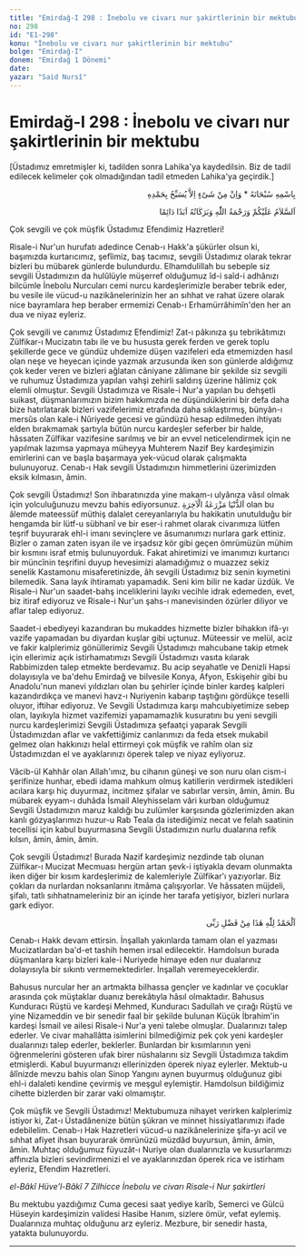 ```yaml
---
title: "Emirdağ-I 298 : İnebolu ve civarı nur şakirtlerinin bir mektubu"
no: 298
id: "E1-298"
konu: "İnebolu ve civarı nur şakirtlerinin bir mektubu"
bolge: "Emirdağ-I"
donem: "Emirdağ 1 Dönemi"
date: 
yazar: "Said Nursî"
---
```


# Emirdağ-I 298 : İnebolu ve civarı nur şakirtlerinin bir mektubu

<p class="takdim">[Üstadımız emretmişler ki, tadilden sonra Lahika'ya kaydedilsin. Biz de tadil edilecek kelimeler çok olmadığından tadil etmeden Lahika'ya geçirdik.]</p>

<p class="arabic" dir="rtl" title="Meal: “Subhân Allah’ın adıyla” * “Hiçbir şey yoktur ki O'nu hamd ile tesbih etmesin” [İsrâ 17:44]">بِاسْمِهِ سُبْحَانَهُ * وَاِنْ مِنْ شَىْءٍ اِلاَّ يُسَبِّحُ بِحَمْدِهِ</p>

<p class="arabic" dir="rtl" title="Meal: “Allah’ın selâmı, rahmeti ve bereketleri, ebedî ve dâimî olarak üzerinize olsun.”">اَلسَّلاَمُ عَلَيْكُمْ وَرَحْمَةُ اللّٰهِ وَبَرَكَاتُهُ اَبَدًا دَائِمًا</p>

Çok sevgili ve çok müşfik Üstadımız Efendimiz Hazretleri!

Risale-i Nur'un hurufatı adedince Cenab-ı Hakk'a şükürler olsun ki, başımızda kurtarıcımız, şefîimiz, baş tacımız, sevgili Üstadımız olarak tekrar bizleri bu mübarek günlerde bulundurdu. Elhamdulillah bu sebeple siz sevgili Üstadımızın da hulûlüyle müşerref olduğumuz îd-i saîd-i adhânızı bilcümle İnebolu Nurcuları cemi nurcu kardeşlerimizle beraber tebrik eder, bu vesile ile vücud-u nazikânelerinizin her an sıhhat ve rahat üzere olarak nice bayramlara hep beraber ermemizi Cenab-ı Erhamürrâhimîn'den her an dua ve niyaz eyleriz.

Çok sevgili ve canımız Üstadımız Efendimiz! Zat-ı pâkınıza şu tebrikâtımızı Zülfikar-ı Mucizatın tabı ile ve bu hususta gerek ferden ve gerek toplu şekillerde gece ve gündüz uhdemize düşen vazifeleri eda etmemizden hasıl olan neşe ve heyecan içinde yazmak arzusunda iken son günlerde aldığımız çok keder veren ve bizleri ağlatan câniyane zâlimane bir şekilde siz sevgili ve ruhumuz Üstadımıza yapılan vahşi zehirli saldırış üzerine hâlimiz çok elemli olmuştur. Sevgili Üstadımıza ve Risale-i Nur'a yapılan bu dehşetli suikast, düşmanlarımızın bizim hakkımızda ne düşündüklerini bir defa daha bize hatırlatarak bizleri vazifelerimiz etrafında daha sıklaştırmış, bünyân-ı mersûs olan kale-i Nûriyede gecesi ve gündüzü hesap edilmeden ihtiyatı elden bırakmamak şartıyla bütün nurcu kardeşler seferber bir halde, hâssaten Zülfikar vazifesine sarılmış ve bir an evvel neticelendirmek için ne yapılmak lazımsa yapmaya müheyya Muhterem Nazif Bey kardeşimizin emirlerini can ve başla başarmaya yek-vücud olarak çalışmakta bulunuyoruz. Cenab-ı Hak sevgili Üstadımızın himmetlerini üzerimizden eksik kılmasın, âmin.

Çok sevgili Üstadımız! Son ihbaratınızda yine makam-ı ulyânıza vâsıl olmak için yolculuğunuzu mevzu bahis ediyorsunuz. <span class="arabic" dir="rtl" title="Meal: “Dünya âhiretin tarlasıdır.”">اَلدُّنْيَا مَزْرَعَةُ الْآخِرَةِ</span> olan bu âlemde mateessüf müthiş dalalet cereyanlarıyla bu hakikatin unutulduğu bir hengamda bir lütf-u sübhanî ve bir eser-i rahmet olarak civarımıza lütfen teşrif buyurarak ehl-i imanı sevinçlere ve âsumanımızı nurlara gark ettiniz. Bizler o zaman zaten isyan ile ve irşadsız kör gibi geçen ömrümüzün mühim bir kısmını israf etmiş bulunuyorduk. Fakat ahiretimizi ve imanımızı kurtarıcı bir müncînin teşrifini duyup hevesimizi alamadığımız o muazzez sekiz senelik Kastamonu misaferetinizde, âh sevgili Üstadımız biz senin kıymetini bilemedik. Sana layık ihtiramatı yapamadık. Seni kim bilir ne kadar üzdük. Ve Risale-i Nur'un saadet-bahş inceliklerini layıkı vecihle idrak edemeden, evet, biz itiraf ediyoruz ve Risale-i Nur'un şahs-ı manevisinden özürler diliyor ve aflar talep ediyoruz.

Saadet-i ebediyeyi kazandıran bu mukaddes hizmette bizler bihakkın ifâ-yı vazife yapamadan bu diyardan kuşlar gibi uçtunuz. Müteessir ve melül, aciz ve fakir kalplerimiz gönüllerimiz Sevgili Üstadımızı mahcubane takip etmek için ellerimiz açık istirhamatımızı Sevgili Üstadımızı vasıta kılarak Rabbimizden talep etmekte berdevamız. Bu acip seyahatle ve Denizli Hapsi dolayısıyla ve ba'dehu Emirdağ ve bilvesile Konya, Afyon, Eskişehir gibi bu Anadolu'nun manevi yıldızları olan bu şehirler içinde binler kardeş kalpleri kazandırdıkça ve manevi havz-ı Nuriyenin kabarıp taştığını gördükçe teselli oluyor, iftihar ediyoruz. Ve Sevgili Üstadımıza karşı mahcubiyetimize sebep olan, layıkıyla hizmet vazifemizi yapamamazlık kusuratını bu yeni sevgili nurcu kardeşlerimizi Sevgili Üstadımıza şefaatçi yaparak Sevgili Üstadımızdan aflar ve vakfettiğimiz canlarımızı da feda etsek mukabil gelmez olan hakkınızı helal ettirmeyi çok müşfik ve rahîm olan siz Üstadımızdan el ve ayaklarınızı öperek talep ve niyaz eyliyoruz.

Vâcib-ül Kahhâr olan Allah'ımız, bu cihanın güneşi ve son nuru olan cism-i şerifinize hunhar, ebedi idama mahkum olmuş katillerin verdirmek istedikleri acılara karşı hiç duyurmaz, incitmez şifalar ve sabırlar versin, âmin, âmin. Bu mübarek eyyam-ı duhâda İsmail Aleyhisselam vâri kurban olduğumuz Sevgili Üstadımızın maruz kaldığı bu zulümler karşısında gözlerimizden akan kanlı gözyaşlarımızı huzur-u Rab Teala da istediğimiz necat ve felah saatinin tecellisi için kabul buyurmasına Sevgili Üstadımızın nurlu dualarına refik kılsın, âmin, âmin, âmin.

Çok sevgili Üstadımız! Burada Nazif kardeşimiz nezdinde tab olunan Zülfikar-ı Mucizat Mecmuası hergün artan şevk-i iştiyakla devam olunmakta iken diğer bir kısım kardeşlerimiz de kalemleriyle Zülfikar'ı yazıyorlar. Biz çokları da nurlardan noksanlarını itmâma çalışıyorlar. Ve hâssaten müjdeli, şifalı, tatlı sıhhatnameleriniz bir an içinde her tarafa yetişiyor, bizleri nurlara gark ediyor.

<p class="arabic" dir="rtl" title="Meal: “Elhamdulillah, bu Rabbimin bir fazlıdır.”">اَلْحَمْدُ لِلّٰهِ هٰذَا مِنْ فَضْلِ رَبِّى</p>

Cenab-ı Hakk devam ettirsin. İnşallah yakınlarda tamam olan el yazması Mucizatlardan ba'd-et tashih hemen irsal edilecektir. Hamdolsun burada düşmanlara karşı bizleri kale-i Nuriyede himaye eden nur dualarınız dolayısıyla bir sıkıntı vermemektedirler. İnşallah veremeyeceklerdir.

Bahusus nurcular her an artmakta bilhassa gençler ve kadınlar ve çocuklar arasında çok müştaklar duanız berekâtıyla hâsıl olmaktadır. Bahusus Kunduracı Rüştü ve kardeşi Mehmed, Kunduracı Sadullah ve çırağı Rüştü ve yine Nizameddin ve bir senedir faal bir şekilde bulunan Küçük İbrahim'in kardeşi İsmail ve ailesi Risale-i Nur'a yeni talebe olmuşlar. Dualarınızı talep ederler. Ve civar mahallâtta isimlerini bilmediğimiz pek çok yeni kardeşler dualarınızı talep ederler, beklerler. Bunlardan bir kısımlarının yeni öğrenmelerini gösteren ufak birer nüshalarını siz Sevgili Üstadımıza takdim etmişlerdi. Kabul buyurmanızı ellerinizden öperek niyaz eylerler. Mektub-u âlînizde mevzu bahis olan Sinop Yangını aynen buyurmuş olduğunuz gibi ehl-i dalaleti kendine çevirmiş ve meşgul eylemiştir. Hamdolsun bildiğimiz cihette bizlerden bir zarar vaki olmamıştır.

Çok müşfik ve Sevgili Üstadımız! Mektubumuza nihayet verirken kalplerimiz istiyor ki, Zat-ı Üstadânenize bütün şükran ve minnet hissiyatlarımızı ifade edebilelim. Cenab-ı Hak Hazretleri vücud-u nazikânelerinize şifa-yı acil ve sıhhat afiyet ihsan buyurarak ömrünüzü müzdâd buyursun, âmin, âmin, âmin. Muhtaç olduğumuz füyuzât-ı Nuriye olan dualarınızla ve kusurlarımızı affınızla bizleri sevindirmenizi el ve ayaklarınızdan öperek rica ve istirham eyleriz, Efendim Hazretleri.

*el-Bâkî Hüve’l-Bâkî*
*7 Zilhicce*
*İnebolu ve civarı Risale-i Nur şakirtleri*

Bu mektubu yazdığımız Cuma gecesi saat yediye karîb, Semerci ve Gülcü Hüseyin kardeşimizin validesi Hasibe Hanım, sizlere ömür, vefat eylemiş. Dualarınıza muhtaç olduğunu arz eyleriz. Mezbure, bir senedir hasta, yatakta bulunuyordu.

***
